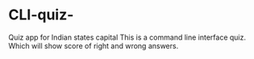 # CLI-quiz-
Quiz app for Indian states capital
This is a command line interface quiz. Which will show score of right and wrong answers.
